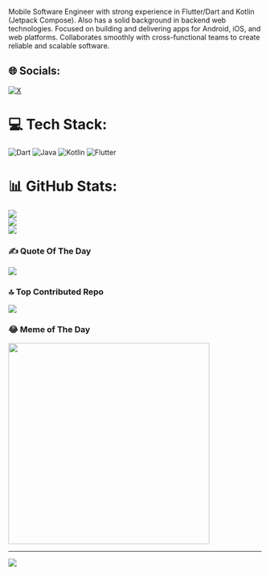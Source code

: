 
Mobile Software Engineer with strong experience in Flutter/Dart and Kotlin (Jetpack Compose). Also has a solid background in backend web technologies. Focused on building and delivering apps for Android, iOS, and web platforms. Collaborates smoothly with cross-functional teams to create reliable and scalable software.


## 🌐 Socials:
[![X](https://img.shields.io/badge/X-black.svg?logo=X&logoColor=white)](https://x.com/iAmGreatGrant) 

# 💻 Tech Stack:
![Dart](https://img.shields.io/badge/dart-%230175C2.svg?style=for-the-badge&logo=dart&logoColor=white) ![Java](https://img.shields.io/badge/java-%23ED8B00.svg?style=for-the-badge&logo=openjdk&logoColor=white) ![Kotlin](https://img.shields.io/badge/kotlin-%237F52FF.svg?style=for-the-badge&logo=kotlin&logoColor=white) ![Flutter](https://img.shields.io/badge/Flutter-%2302569B.svg?style=for-the-badge&logo=Flutter&logoColor=white)

# 📊 GitHub Stats:
![](https://github-readme-stats.vercel.app/api?username=GreatGrant&theme=react&hide_border=false&include_all_commits=false&count_private=true)<br/>
![](https://github-readme-streak-stats.herokuapp.com/?user=GreatGrant&theme=react&hide_border=false)<br/>
![](https://github-readme-stats.vercel.app/api/top-langs/?username=GreatGrant&theme=react&hide_border=false&include_all_commits=false&count_private=true&layout=compact)

### ✍️  Quote Of The Day
![](https://quotes-github-readme.vercel.app/api?type=horizontal&theme=radical)

### 🔝 Top Contributed Repo
![](https://github-contributor-stats.vercel.app/api?username=GreatGrant&limit=5&theme=dark&combine_all_yearly_contributions=true)

### 😂 Meme of The Day
<img src='https://randommeme-five.vercel.app/' style="height: 400px;"/>

---
[![](https://visitcount.itsvg.in/api?id=GreatGrant&icon=0&color=0)](https://visitcount.itsvg.in)

<!-- Proudly created with GPRM ( https://gprm.itsvg.in ) -->
